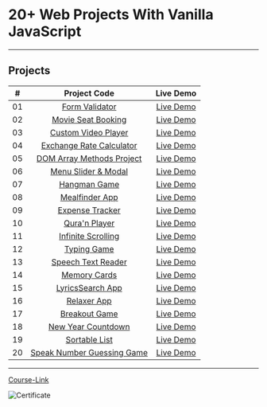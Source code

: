 # 20+ Web Projects With Vanilla JavaScript

---

## Projects

|  #  |                          Project Code                           |                         Live Demo                          |
| :-: | :-------------------------------------------------------------: | :--------------------------------------------------------: |
| 01  |         [Form Validator](./Projects/01-Form-Validator/)         |   [Live Demo](https://form-validator-gryo.netlify.app/)    |
| 02  |     [Movie Seat Booking](./Projects/02-Movie-Seat-Booking/)     | [Live Demo](https://movie-seat-booking-gryo.netlify.app/)  |
| 03  |    [Custom Video Player](./Projects/03-Custom-Video-Player/)    | [Live Demo](https://custom-video-player-gryo.netlify.app/) |
| 04  |    [Exchange Rate Calculator](./Projects/04-Exchange-Rate/)     |    [Live Demo](https://exchange-calc-gryo.netlify.app/)    |
| 05  |  [DOM Array Methods Project](./Projects/05-DOM-Array-Methods/)  |  [Live Demo](https://dom-array-methods-gryo.netlify.app/)  |
| 06  |     [Menu Slider & Modal](./Projects/06-Modal-Menu-Slider/)     |  [Live Demo](https://modal-menu-slider-gryo.netlify.app/)  |
| 07  |             [Hangman Game](./Projects/07-Hangman/)              |       [Live Demo](https://hangman-gryo.netlify.app/)       |
| 08  |          [Mealfinder App](./Projects/08-Meal-Finder/)           |     [Live Demo](https://mealfinder-gryo.netlify.app/)      |
| 09  |        [Expense Tracker](./Projects/09-Expense-Tracker/)        |  [Live Demo](https://expenses-tracker-gryo.netlify.app/)   |
| 10  |          [Qura'n Player](./Projects/10-Quraan-Player/)          |    [Live Demo](https://quran-player-gryo.netlify.app/)     |
| 11  |     [Infinite Scrolling](./Projects/11-Infinite-Scrolling/)     |    [Live Demo](https://infinite-blog-gryo.netlify.app/)    |
| 12  |             [Typing Game](./Projects/12-Type-Race/)             |      [Live Demo](https://type-race-gryo.netlify.app/)      |
| 13  |     [Speech Text Reader](./Projects/13-Speech-Text-Reader/)     | [Live Demo](https://speech-text-reader-gryo.netlify.app/)  |
| 14  |           [Memory Cards](./Projects/14-Memory-Cards/)           |    [Live Demo](https://memory-cards-gryo.netlify.app/)     |
| 15  |        [LyricsSearch App](./Projects/15-Lyrics-Search/)         |    [Live Demo](https://lyrics-search-gryo.netlify.app/)    |
| 16  |              [Relaxer App](./Projects/16-Relaxer/)              |      [Live Demo](https://relaxer-gryo.netlify.app//)       |
| 17  |            [Breakout Game](./Projects/17-Breakout/)             |      [Live Demo](https://breakout-gryo.netlify.app/)       |
| 18  |     [New Year Countdown](./Projects/18-New-Year-Countdown/)     | [Live Demo](https://new-year-countdown-gryo.netlify.app/)  |
| 19  |          [Sortable List](./Projects/19-Sortable-List/)          |   [Live Demo](https://sahaba-sorting-gryo.netlify.app/)    |
| 20  | [Speak Number Guessing Game](./Projects/20-Speak-Number-Guess/) |    [Live Demo](https://number-guess-gryo.netlify.app/)     |

---

[Course-Link](https://www.udemy.com/course/web-projects-with-vanilla-javascript/)<br>

![Certificate](https://udemy-certificate.s3.amazonaws.com/image/UC-a2e999a3-5766-4c37-9b30-e5b9ceb146e9.jpg)
